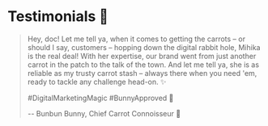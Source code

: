 # Testimonials 🙌

> Hey, doc! Let me tell ya, when it comes to getting the carrots – or should I say, customers – hopping down the digital rabbit hole, Mihika is the real deal! With her expertise, our brand went from just another carrot in the patch to the talk of the town. And let me tell ya, she is as reliable as my trusty carrot stash – always there when you need 'em, ready to tackle any challenge head-on. ✨
>
> #DigitalMarketingMagic #BunnyApproved 🥕 
> 
> -- Bunbun Bunny, Chief Carrot Connoisseur 🐰
